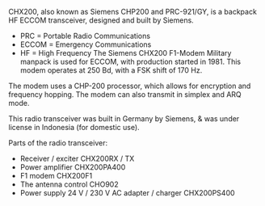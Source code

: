 CHX200, also known as Siemens CHP200 and PRC-921/GY, is a backpack HF ECCOM transceiver, designed and built by Siemens.

- PRC = Portable Radio Communications
- ECCOM = Emergency Communications
- HF = High Frequency
The Siemens CHX200 F1-Modem Military manpack is used for ECCOM, with production started in 1981. This modem operates at 250 Bd, with a FSK shift of 170 Hz.

The modem uses a CHP-200 processor, which allows for encryption and frequency hopping. The modem can also transmit in simplex and ARQ mode.


This radio transceiver was built in Germany by Siemens, & was under license in Indonesia (for domestic use).

Parts of the radio transceiver:

- Receiver / exciter CHX200RX / TX
- Power amplifier CHX200PA400
- F1 modem CHX200F1
- The antenna control CHO902
- Power supply 24 V / 230 V AC adapter / charger CHX200PS400
